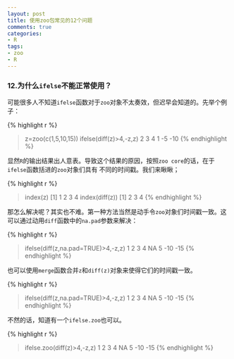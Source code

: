 ```yaml
---
layout: post
title: 使用zoo包常见的12个问题
comments: true
categories:
- R
tags:
- zoo
- R
---
```




### 12.为什么`ifelse`不能正常使用？

可能很多人不知道`ifelse`函数对于`zoo`对象不太奏效，但迟早会知道的。先举个例子：

{% highlight r %}
> z=zoo(c(1,5,10,15))
> ifelse(diff(z)>4,-z,z)
  2   3   4 
  1  -5 -10 
{% endhighlight %}

显然`R`的输出结果出人意表。导致这个结果的原因，按照`zoo core`的话，在于`ifelse`函数括进的`zoo`对象们具有
不同的时间戳。我们来瞅瞅；

{% highlight r %}
> index(z)
[1] 1 2 3 4
> index(diff(z))
[1] 2 3 4
{% endhighlight %}

那怎么解决呢？其实也不难。第一种方法当然是动手令`zoo`对象们时间戳一致。这可以通过动用`diff`函数中的`na.pad`参数来解决：

{% highlight r %}
> ifelse(diff(z,na.pad=TRUE)>4,-z,z)
  1   2   3   4 
 NA   5 -10 -15 
{% endhighlight %}

也可以使用`merge`函数合并`z`和`diff(z)`对象来使得它们的时间戳一致。

{% highlight r %}
> ifelse(diff(z,na.pad=TRUE)>4,-z,z)
  1   2   3   4 
 NA   5 -10 -15 
{% endhighlight %}

不然的话，知道有一个`ifelse.zoo`也可以。

{% highlight r %}
> ifelse.zoo(diff(z)>4,-z,z)
  1   2   3   4 
 NA   5 -10 -15 
{% endhighlight %}



